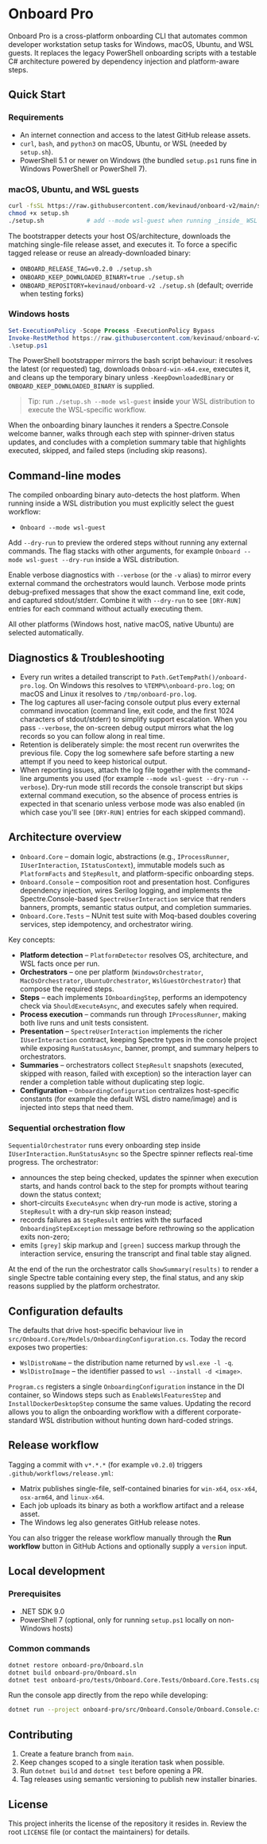 # Onboard Pro

Onboard Pro is a cross-platform onboarding CLI that automates common developer workstation setup tasks for Windows, macOS, Ubuntu, and WSL guests. It replaces the legacy PowerShell onboarding scripts with a testable C# architecture powered by dependency injection and platform-aware steps.

## Quick Start

### Requirements
- An internet connection and access to the latest GitHub release assets.
- `curl`, `bash`, and `python3` on macOS, Ubuntu, or WSL (needed by `setup.sh`).
- PowerShell 5.1 or newer on Windows (the bundled `setup.ps1` runs fine in Windows PowerShell or PowerShell 7).

### macOS, Ubuntu, and WSL guests
```bash
curl -fsSL https://raw.githubusercontent.com/kevinaud/onboard-v2/main/setup.sh -o setup.sh
chmod +x setup.sh
./setup.sh            # add --mode wsl-guest when running _inside_ WSL
```

The bootstrapper detects your host OS/architecture, downloads the matching single-file release asset, and executes it. To force a specific tagged release or reuse an already-downloaded binary:

- `ONBOARD_RELEASE_TAG=v0.2.0 ./setup.sh`
- `ONBOARD_KEEP_DOWNLOADED_BINARY=true ./setup.sh`
- `ONBOARD_REPOSITORY=kevinaud/onboard-v2 ./setup.sh` (default; override when testing forks)

### Windows hosts
```powershell
Set-ExecutionPolicy -Scope Process -ExecutionPolicy Bypass
Invoke-RestMethod https://raw.githubusercontent.com/kevinaud/onboard-v2/main/setup.ps1 -OutFile setup.ps1
.\setup.ps1
```

The PowerShell bootstrapper mirrors the bash script behaviour: it resolves the latest (or requested) tag, downloads `Onboard-win-x64.exe`, executes it, and cleans up the temporary binary unless `-KeepDownloadedBinary` or `ONBOARD_KEEP_DOWNLOADED_BINARY` is supplied.

> Tip: run `./setup.sh --mode wsl-guest` **inside** your WSL distribution to execute the WSL-specific workflow.

When the onboarding binary launches it renders a Spectre.Console welcome banner, walks through each step with spinner-driven status updates, and concludes with a completion summary table that highlights executed, skipped, and failed steps (including skip reasons).

## Command-line modes

The compiled onboarding binary auto-detects the host platform. When running inside a WSL distribution you must explicitly select the guest workflow:

- `Onboard --mode wsl-guest`

Add `--dry-run` to preview the ordered steps without running any external commands. The flag stacks with other arguments, for example `Onboard --mode wsl-guest --dry-run` inside a WSL distribution.

Enable verbose diagnostics with `--verbose` (or the `-v` alias) to mirror every external command the orchestrators would launch. Verbose mode prints debug-prefixed messages that show the exact command line, exit code, and captured stdout/stderr. Combine it with `--dry-run` to see `[DRY-RUN]` entries for each command without actually executing them.

All other platforms (Windows host, native macOS, native Ubuntu) are selected automatically.

## Diagnostics & Troubleshooting

- Every run writes a detailed transcript to `Path.GetTempPath()/onboard-pro.log`. On Windows this resolves to `%TEMP%\onboard-pro.log`; on macOS and Linux it resolves to `/tmp/onboard-pro.log`.
- The log captures all user-facing console output plus every external command invocation (command line, exit code, and the first 1024 characters of stdout/stderr) to simplify support escalation. When you pass `--verbose`, the on-screen debug output mirrors what the log records so you can follow along in real time.
- Retention is deliberately simple: the most recent run overwrites the previous file. Copy the log somewhere safe before starting a new attempt if you need to keep historical output.
- When reporting issues, attach the log file together with the command-line arguments you used (for example `--mode wsl-guest --dry-run --verbose`). Dry-run mode still records the console transcript but skips external command execution, so the absence of process entries is expected in that scenario unless verbose mode was also enabled (in which case you'll see `[DRY-RUN]` entries for each skipped command).

## Architecture overview

- `Onboard.Core` – domain logic, abstractions (e.g., `IProcessRunner`, `IUserInteraction`, `IStatusContext`), immutable models such as `PlatformFacts` and `StepResult`, and platform-specific onboarding steps.
- `Onboard.Console` – composition root and presentation host. Configures dependency injection, wires Serilog logging, and implements the Spectre.Console-based `SpectreUserInteraction` service that renders banners, prompts, semantic status output, and completion summaries.
- `Onboard.Core.Tests` – NUnit test suite with Moq-based doubles covering services, step idempotency, and orchestrator wiring.

Key concepts:
- **Platform detection** – `PlatformDetector` resolves OS, architecture, and WSL facts once per run.
- **Orchestrators** – one per platform (`WindowsOrchestrator`, `MacOsOrchestrator`, `UbuntuOrchestrator`, `WslGuestOrchestrator`) that compose the required steps.
- **Steps** – each implements `IOnboardingStep`, performs an idempotency check via `ShouldExecuteAsync`, and executes safely when required.
- **Process execution** – commands run through `IProcessRunner`, making both live runs and unit tests consistent.
- **Presentation** – `SpectreUserInteraction` implements the richer `IUserInteraction` contract, keeping Spectre types in the console project while exposing `RunStatusAsync`, banner, prompt, and summary helpers to orchestrators.
- **Summaries** – orchestrators collect `StepResult` snapshots (executed, skipped with reason, failed with exception) so the interaction layer can render a completion table without duplicating step logic.
- **Configuration** – `OnboardingConfiguration` centralizes host-specific constants (for example the default WSL distro name/image) and is injected into steps that need them.

### Sequential orchestration flow

`SequentialOrchestrator` runs every onboarding step inside `IUserInteraction.RunStatusAsync` so the Spectre spinner reflects real-time progress. The orchestrator:

- announces the step being checked, updates the spinner when execution starts, and hands control back to the step for prompts without tearing down the status context;
- short-circuits `ExecuteAsync` when dry-run mode is active, storing a `StepResult` with a dry-run skip reason instead;
- records failures as `StepResult` entries with the surfaced `OnboardingStepException` message before rethrowing so the application exits non-zero;
- emits `[grey]` skip markup and `[green]` success markup through the interaction service, ensuring the transcript and final table stay aligned.

At the end of the run the orchestrator calls `ShowSummary(results)` to render a single Spectre table containing every step, the final status, and any skip reasons supplied by the platform orchestrator.

## Configuration defaults

The defaults that drive host-specific behaviour live in `src/Onboard.Core/Models/OnboardingConfiguration.cs`. Today the record exposes two properties:

- `WslDistroName` – the distribution name returned by `wsl.exe -l -q`.
- `WslDistroImage` – the identifier passed to `wsl --install -d <image>`.

`Program.cs` registers a single `OnboardingConfiguration` instance in the DI container, so Windows steps such as `EnableWslFeaturesStep` and `InstallDockerDesktopStep` consume the same values. Updating the record allows you to align the onboarding workflow with a different corporate-standard WSL distribution without hunting down hard-coded strings.

## Release workflow

Tagging a commit with `v*.*.*` (for example `v0.2.0`) triggers `.github/workflows/release.yml`:
- Matrix publishes single-file, self-contained binaries for `win-x64`, `osx-x64`, `osx-arm64`, and `linux-x64`.
- Each job uploads its binary as both a workflow artifact and a release asset.
- The Windows leg also generates GitHub release notes.

You can also trigger the release workflow manually through the **Run workflow** button in GitHub Actions and optionally supply a `version` input.

## Local development

### Prerequisites
- .NET SDK 9.0
- PowerShell 7 (optional, only for running `setup.ps1` locally on non-Windows hosts)

### Common commands
```bash
dotnet restore onboard-pro/Onboard.sln
dotnet build onboard-pro/Onboard.sln
dotnet test onboard-pro/tests/Onboard.Core.Tests/Onboard.Core.Tests.csproj
```

Run the console app directly from the repo while developing:
```bash
dotnet run --project onboard-pro/src/Onboard.Console/Onboard.Console.csproj -- --mode wsl-guest --dry-run
```

## Contributing

1. Create a feature branch from `main`.
2. Keep changes scoped to a single iteration task when possible.
3. Run `dotnet build` and `dotnet test` before opening a PR.
4. Tag releases using semantic versioning to publish new installer binaries.

## License

This project inherits the license of the repository it resides in. Review the root `LICENSE` file (or contact the maintainers) for details.
